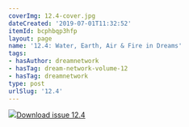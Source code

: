 ```yaml
---
coverImg: 12.4-cover.jpg
dateCreated: '2019-07-01T11:32:52'
itemId: bcphbqp3hfp
layout: page
name: '12.4: Water, Earth, Air & Fire in Dreams'
tags:
- hasAuthor: dreamnetwork
- hasTag: dream-network-volume-12
- hasTag: dreamnetwork
type: post
urlSlug: '12.4'
---
```

<img class="card-journal-img" src="../images/12.4-rect.jpg"/><a href="../files/pdfs/Volume_12/12.4-Dream-Network_Volume-12_No-4.pdf" download="">Download issue 12.4</a>
